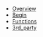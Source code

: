 * [Overview](overview.md)
* [Begin](begin.md)
* [Functions](functions.md)
* [3rd_party](3rd_party.md)


